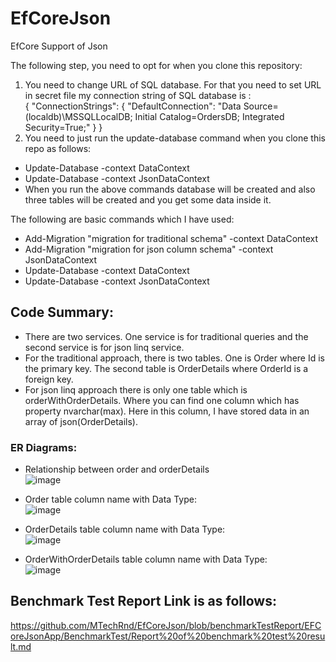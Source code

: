 # EfCoreJson
EfCore Support of Json

The following step, you need to opt for when you clone this repository:
1. You need to change URL of SQL database.
    For that you need to set URL in secret file my connection string of SQL database is : </br>
    {
      "ConnectionStrings": {
        "DefaultConnection": "Data Source= (localdb)\\MSSQLLocalDB; Initial Catalog=OrdersDB; Integrated Security=True;"
      }
    }
2. You need to just run the update-database command when you clone this repo as follows:
- Update-Database -context DataContext
- Update-Database -context JsonDataContext
- When you run the above commands database will be created and also three tables will be created and you get some data inside it.

The following are basic commands which I have used:
- Add-Migration "migration for traditional schema" -context DataContext
- Add-Migration "migration for json column schema" -context JsonDataContext
- Update-Database -context DataContext
- Update-Database -context JsonDataContext

## Code Summary:
- There are two services. One service is for traditional queries and the second service is for json linq service.
- For the traditional approach, there is two tables. One is Order where Id is the primary key. The second table is OrderDetails where OrderId is a foreign key.
- For json linq approach there is only one table which is orderWithOrderDetails. Where you can find one column which has property nvarchar(max). Here in this column, I have stored data in an array of json(OrderDetails).

### ER Diagrams:
- Relationship between order and orderDetails </br>
![image](https://github.com/MTechRnd/EfCoreJson/assets/123544692/a3f6cf41-17ea-42af-ad7c-c328bc9e2b60)</br>
- Order table column name with Data Type:</br>
![image](https://github.com/MTechRnd/EfCoreJson/assets/123544692/fc98922b-19fa-4295-9b8f-f3a6a4f94c37)

- OrderDetails table column name with Data Type:</br>
![image](https://github.com/MTechRnd/EfCoreJson/assets/123544692/52a27557-f3a5-4bd4-abf7-3adad8e020fa)</br>

- OrderWithOrderDetails table column name with Data Type: </br>
![image](https://github.com/MTechRnd/EfCoreJson/assets/123544692/c0fc7fe0-d82a-4709-8b1e-cbfb22bac9fe)

## Benchmark Test Report Link is as follows:
https://github.com/MTechRnd/EfCoreJson/blob/benchmarkTestReport/EFCoreJsonApp/BenchmarkTest/Report%20of%20benchmark%20test%20result.md
